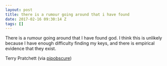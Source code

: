 ```yaml
---
layout: post
title: there is a rumour going around that i have found
date: 2017-02-16 09:30:14 Z
tags: []
---
```

There is a rumour going around that I have found god. I think this is unlikely because I have enough difficulty finding my keys, and there is empirical evidence that they exist.

Terry Pratchett (via [pipobscure](http://pipobscure.com/))


